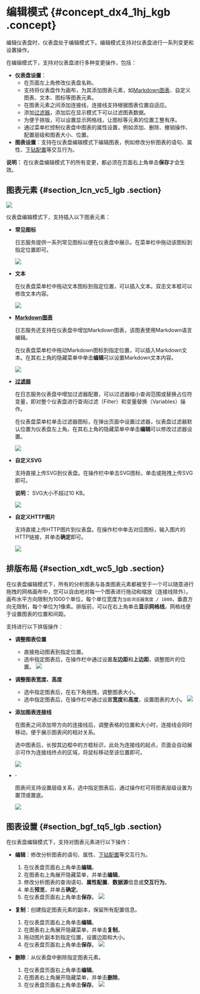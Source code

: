 # 编辑模式 {#concept_dx4_1hj_kgb .concept}

编辑仪表盘时，仪表盘处于编辑模式下。编辑模式支持对仪表盘进行一系列变更和设置操作。

在编辑模式下，支持对仪表盘进行多种变更操作，包括：

-   **仪表盘设置**：
    -   在页面左上角修改仪表盘名称。
    -   支持将仪表盘作为画布，为其添加图表元素，如[Markdown图表](cn.zh-CN/用户指南/可视化分析/仪表盘/Markdown图表.md)、自定义图表、文本、图标等图表元素。
    -   在图表元素之间添加连接线，连接线支持根据图表位置自适应。
    -   添加[过滤器](cn.zh-CN/用户指南/可视化分析/仪表盘/仪表盘过滤器.md)，添加后在显示模式下可以过滤图表数据。
    -   为便于排版，可以设置显示网格线，让图标等元素的位置工整有序。
    -   通过菜单栏控制仪表盘中图表的属性设置，例如添加、删除、撤销操作、配置层级和图表大小、位置。
-   **图表设置**：支持在仪表盘编辑模式下编辑图表，例如修改分析图表的语句、属性、[下钻配置](cn.zh-CN/用户指南/可视化分析/仪表盘/下钻分析.md)等交互行为。

**说明：** 在仪表盘编辑模式下的所有变更，都必须在页面右上角单击**保存**才会生效。

## 图表元素 {#section_lcn_vc5_lgb .section}

![](http://static-aliyun-doc.oss-cn-hangzhou.aliyuncs.com/assets/img/96154/154762636337304_zh-CN.png)

仪表盘编辑模式下，支持插入以下图表元素：

-   **常见图标**

    日志服务提供一系列常见图标以便在仪表盘中展示。在菜单栏中拖动该图标到指定位置即可。

    ![](http://static-aliyun-doc.oss-cn-hangzhou.aliyuncs.com/assets/img/96154/154762636337305_zh-CN.png)

-   **文本**

    在仪表盘菜单栏中拖动文本图标到指定位置，可以插入文本。双击文本框可以修改文本内容。

    ![](http://static-aliyun-doc.oss-cn-hangzhou.aliyuncs.com/assets/img/96154/154762636337306_zh-CN.png)

-   **[Markdown图表](cn.zh-CN/用户指南/可视化分析/仪表盘/Markdown图表.md)**

    日志服务还支持在仪表盘中增加Markdown图表，该图表使用Markdown语言编辑。

    在仪表盘菜单栏中拖动Markdown图标到指定位置，可以插入Markdown文本。在其右上角的隐藏菜单中单击**编辑**可以设置Markdown文本内容。

    ![](http://static-aliyun-doc.oss-cn-hangzhou.aliyuncs.com/assets/img/96154/154762636337307_zh-CN.png)

-   **[过滤器](cn.zh-CN/用户指南/可视化分析/仪表盘/仪表盘过滤器.md)**

    在日志服务仪表盘中增加过滤器配置，可以过滤器缩小查询范围或替换占位符变量，即对整个仪表盘进行查询过滤（Filter）和变量替换（Variables）操作。

    在仪表盘菜单栏单击过滤器图标，在弹出页面中设置过滤器，仪表盘过滤器默认位置为仪表盘左上角。在其右上角的隐藏菜单中单击**编辑**可以修改过滤器设置。

    ![](http://static-aliyun-doc.oss-cn-hangzhou.aliyuncs.com/assets/img/96154/154762636337308_zh-CN.png)

-   **自定义SVG**

    支持直接上传SVG到仪表盘。在操作栏中单击SVG图标，单击或拖拽上传SVG即可。

    **说明：** SVG大小不超过10 KB。

    ![](http://static-aliyun-doc.oss-cn-hangzhou.aliyuncs.com/assets/img/96154/154762636337309_zh-CN.png)

-   **自定义HTTP图片**

    支持直接上传HTTP图片到仪表盘。在操作栏中单击对应图标，输入图片的HTTP链接，并单击**确定**即可。

    ![](http://static-aliyun-doc.oss-cn-hangzhou.aliyuncs.com/assets/img/96154/154762636337310_zh-CN.png)


## 排版布局 {#section_xdt_wc5_lgb .section}

在仪表盘编辑模式下，所有的分析图表与各类图表元素都被至于一个可以随意进行拖拽的网格画布中，您可以自由地对每一个图表进行拖动和缩放（连接线除外）。画布水平方向限制为1000个单位，每个单位宽度为`当前浏览器宽度 / 1000`，垂直方向无限制，每个单位为1像素。排版前，可以在右上角单击**显示网格线**，网格线便于设置图表的位置和间距。

支持进行以下排版操作：

-   **调整图表位置**

    -   直接拖动图表到指定位置。
    -   选中指定图表后，在操作栏中通过设置**左边距**和**上边距**，调整图片的位置。
    ![](http://static-aliyun-doc.oss-cn-hangzhou.aliyuncs.com/assets/img/96154/154762636437311_zh-CN.png)

-   **调整图表宽度、高度**

    -   选中指定图表后，在右下角拖拽，调整图表大小。
    -   选中指定图表后，在操作栏中通过设置**宽度**和**高度**，设置图表的大小。
    ![](http://static-aliyun-doc.oss-cn-hangzhou.aliyuncs.com/assets/img/96154/154762636437312_zh-CN.png)

-   **添加图表连接线**

    在图表之间添加带方向的连接线后，调整表格的位置和大小时，连接线会同时移动，便于展示图表间的相对关系。

    选中图表后，长按其边框中的方框标识，此处为连接线的起点，页面会自动展示可作为连接线终点的区域，将鼠标移动至该位置即可。

    ![](http://static-aliyun-doc.oss-cn-hangzhou.aliyuncs.com/assets/img/96154/154762636437313_zh-CN.png)

-   **·**

    图表间支持设置层级关系，选中指定图表后，通过操作栏可将图表层级设置为置顶或置底。

    ![](http://static-aliyun-doc.oss-cn-hangzhou.aliyuncs.com/assets/img/96154/154762636437318_zh-CN.png)


## 图表设置 {#section_bgf_tq5_lgb .section}

在仪表盘编辑模式下，支持对图表元素进行以下操作：

-   **编辑**：修改分析图表的语句、属性、[下钻配置](cn.zh-CN/用户指南/可视化分析/仪表盘/下钻分析.md)等交互行为。

    1.  在仪表盘页面右上角单击**编辑**。
    2.  在图表右上角展开隐藏菜单，并单击**编辑**。
    3.  修改分析图表的查询语句、**属性配置**、**数据源**信息或**交互行为**。
    4.  单击**预览**，并单击**确定**。
    5.  在仪表盘页面右上角单击**保存**。
    ![](http://static-aliyun-doc.oss-cn-hangzhou.aliyuncs.com/assets/img/96154/154762636437319_zh-CN.png)

-   **复制**：创建指定图表元素的副本，保留所有配置信息。

    1.  在仪表盘页面右上角单击**编辑**。
    2.  在图表右上角展开隐藏菜单，并单击**复制**。
    3.  拖动图片副本到指定位置，设置边距和大小。
    4.  在仪表盘页面右上角单击**保存**。
    ![](http://static-aliyun-doc.oss-cn-hangzhou.aliyuncs.com/assets/img/96154/154762636437320_zh-CN.png)

-   **删除**：从仪表盘中删除指定图表元素。

    1.  在仪表盘页面右上角单击**编辑**。
    2.  在图表右上角展开隐藏菜单，并单击**删除**。
    3.  在仪表盘页面右上角单击**保存**。
    ![](http://static-aliyun-doc.oss-cn-hangzhou.aliyuncs.com/assets/img/96154/154762636437321_zh-CN.png)


